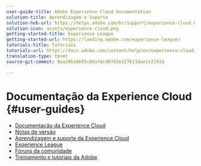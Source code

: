 ```yaml
---
user-guide-title: Adobe Experience Cloud Documentation
solution-title: Aprendizagem e Suporte
solution-hub-url: https://helpx.adobe.com/br/support/experience-cloud.html
solution-icon: assets/experience-cloud.png
getting-started-title: Experience League
getting-started-url: https://landing.adobe.com/experience-league/
tutorials-title: Tutoriais
tutorials-url: https://docs.adobe.com/content/help/en/experience-cloud/tutorials/home.html
translation-type: tm+mt
source-git-commit: 9aa296a9b93c0dafdcd07d3e227613dae1c2191d

---
```



# Documentação da Experience Cloud {#user-guides}

+ [Documentação da Experience Cloud](home.md)
+ [Notas de versão](https://docs.adobe.com/content/help/en/release-notes/experience-cloud/current.html)
+ [Aprendizagem e suporte da Experience Cloud](https://helpx.adobe.com/support/experience-cloud.html)
+ [Experience League](https://experienceleague.adobe.com/)
+ [Fóruns da comunidade](https://forums.adobe.com/community/experience-cloud/)
+ [Treinamento e tutoriais da Adobe](https://helpx.adobe.com/learning.html?promoid=KAUDK)

<!-- commenting out in case we want to switch back to displaying main solution user guides

+ [Analytics User Guides](https://docs.adobe.com/content/help/en/analytics/landing/home.html)
+ [Target User Guide](https://docs.adobe.com/content/help/en/target/using/target-home.html)
+ [Campaign Standard User Guide](https://docs.adobe.com/content/help/en/campaign-standard/using/campaign-standard-home.html)
+ [Campaign Classic User Guide](https://docs.adobe.com/content/help/en/campaign-classic/using/campaign-classic-home.html)
+ [Audience Manager User Guide](https://docs.adobe.com/content/help/en/audience-manager/user-guide/aam-home.html)
+ [AEM 6.5 User Guides](https://docs.adobe.com/content/help/en/experience-manager-65/user-guide/home.html)

-->
